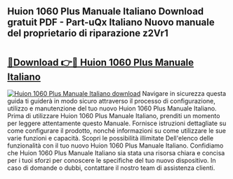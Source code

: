 ## Huion 1060 Plus Manuale Italiano Download gratuit PDF - Part-uQx Italiano Nuovo manuale del proprietario di riparazione z2Vr1

# <h2><a href="http://df9kjug.blite.top/?on=Huion+1060+Plus+Manuale+Italiano">🔗Download 👉🔴 Huion 1060 Plus Manuale Italiano</a></h2>

[![Huion 1060 Plus Manuale Italiano download](https://i.imgur.com/lujVjoI.png)](http://df9kjug.blite.top/?on=Huion+1060+Plus+Manuale+Italiano)
Navigare in sicurezza questa guida ti guiderà in modo sicuro attraverso il processo di configurazione, utilizzo e manutenzione del tuo nuovo Huion 1060 Plus Manuale Italiano. Prima di utilizzare Huion 1060 Plus Manuale Italiano, prenditi un momento per leggere attentamente questo Manuale. Fornisce istruzioni dettagliate su come configurare il prodotto, nonché informazioni su come utilizzare le sue varie funzioni e capacità. Scopri le possibilità illimitate Dell'elenco delle funzionalità con il tuo nuovo Huion 1060 Plus Manuale Italiano. Confidiamo che Huion 1060 Plus Manuale Italiano sia stata una risorsa chiara e concisa per i tuoi sforzi per conoscere le specifiche del tuo nuovo dispositivo. In caso di domande o dubbi, contattare il nostro team di assistenza clienti.
